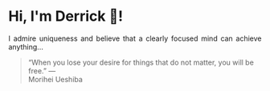 # Hi, I'm Derrick 👋!
<p align="justify">I admire uniqueness and believe that a clearly focused mind can achieve anything...</p> 
<!-- #quote-start -->
<blockquote>&ldquo;When you lose your desire for things that do not matter, you will be free.&rdquo; &mdash; <footer>Morihei Ueshiba</footer></blockquote>
<!-- #quote-end -->
